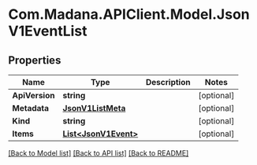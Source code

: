 
# Com.Madana.APIClient.Model.JsonV1EventList

## Properties

Name | Type | Description | Notes
------------ | ------------- | ------------- | -------------
**ApiVersion** | **string** |  | [optional] 
**Metadata** | [**JsonV1ListMeta**](JsonV1ListMeta.md) |  | [optional] 
**Kind** | **string** |  | [optional] 
**Items** | [**List&lt;JsonV1Event&gt;**](JsonV1Event.md) |  | [optional] 

[[Back to Model list]](../README.md#documentation-for-models)
[[Back to API list]](../README.md#documentation-for-api-endpoints)
[[Back to README]](../README.md)

